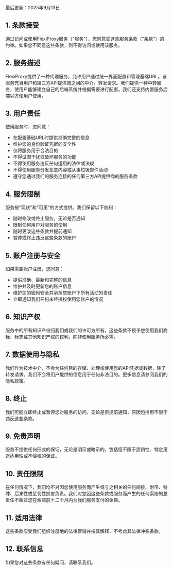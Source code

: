 最后更新：2025年9月13日

## 1. 条款接受

通过访问或使用FlexiProxy服务（"服务"），您同意受这些服务条款（"条款"）的约束。如果您不同意这些条款，则不得访问或使用该服务。

## 2. 服务描述

FlexiProxy提供了一种代理服务，允许用户通过统一界面配置和管理基础URL。该服务充当用户和第三方API提供商之间的中介，转发请求。我们提供一种中转服务，使用户能够建立自己的后端系统并根据需要进行配置。我们还支持内置服务后端以方便用户使用。

## 3. 用户责任

使用服务时，您同意：

- 在配置基础URL时提供准确完整的信息
- 维护您的身份验证凭据的安全性
- 仅将服务用于合法目的
- 不得试图干扰或破坏服务的功能
- 不得使用服务违反任何适用的法律或法规
- 不得使用服务分发恶意内容或从事垃圾邮件活动
- 遵守您通过我们的服务连接的任何第三方API提供商的服务条款

## 4. 服务限制

服务按"现状"和"可用"的方式提供。我们保留以下权利：

- 随时修改或终止服务，无论是否通知
- 限制任何用户对服务的使用
- 随时更改这些条款并提前通知
- 暂停或终止违反这些条款的账户

## 5. 账户注册与安全

如果需要账户注册，您同意：
- 提供准确、最新和完整的信息
- 维护并及时更新您的账户信息
- 维护您的密码安全并承担您账户下所有活动的责任
- 立即通知我们任何未经授权使用您账户的情况

## 6. 知识产权

服务中的所有知识产权归我们或我们的许可方所有。这些条款不授予您使用我们商标、标志或其他知识产权的权利，除非使用服务所必需。

## 7. 数据使用与隐私

我们作为技术中介，不会为任何目的存储、处理或使用您的API凭据或数据，除了转发请求。我们不会将用户提供的信息用于任何非法目的。更多信息请参阅我们的隐私政策。

## 8. 终止

我们可能立即终止或暂停您对服务的访问，无论是否提前通知，原因包括但不限于违反这些条款。

## 9. 免责声明

服务不提供任何形式的保证，无论是明示或暗示的，包括但不限于适销性、特定用途适用性或不侵权的保证。

## 10. 责任限制

在任何情况下，我们均不对因您使用服务而产生或与之相关的任何间接、附带、特殊、后果性或惩罚性损害负责。我们对您因这些条款或服务而产生的任何索赔的总责任不超过您在索赔前十二个月内为我们服务支付的金额。

## 11. 适用法律

这些条款应受我们组织注册地的法律管辖并按其解释，不考虑其法律冲突条款。

## 12. 联系信息

如果您对这些条款有任何疑问，请联系我们。